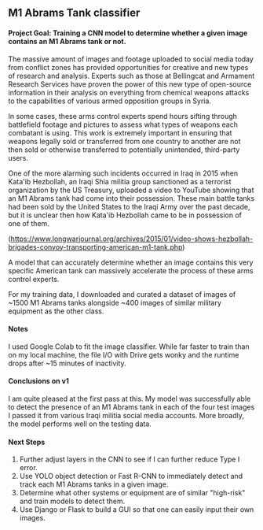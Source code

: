## M1 Abrams Tank classifier

#### Project Goal: Training a CNN model to determine whether a given image contains an M1 Abrams tank or not.

The massive amount of images and footage uploaded to social media today from conflict zones has provided opportunities for creative and new types of research and analysis. Experts such as those at Bellingcat and Armament Research Services have proven the power of this new type of open-source information in their analysis on everything from chemical weapons attacks to the capabilities of various armed opposition groups in Syria.

In some cases, these arms control experts spend hours sifting through battlefield footage and pictures to assess what types of weapons each combatant is using. This work is extremely important in ensuring that weapons legally sold or transferred from one country to another are not then sold or otherwise transferred to potentially unintended, third-party users.

One of the more alarming such incidents occurred in Iraq in 2015 when Kata'ib Hezbollah, an Iraqi Shia militia group sanctioned as a terrorist organization by the US Treasury, uploaded a video to YouTube showing that an M1 Abrams tank had come into their possession. These main battle tanks had been sold by the United States to the Iraqi Army over the past decade, but it is unclear then how Kata'ib Hezbollah came to be in possession of one of them.

(https://www.longwarjournal.org/archives/2015/01/video-shows-hezbollah-brigades-convoy-transporting-american-m1-tank.php)

A model that can accurately determine whether an image contains this very specific American tank can massively accelerate the process of these arms control experts.

For my training data, I downloaded and curated a dataset of images of ~1500 M1 Abrams tanks alongside ~400 images of similar military equipment as the other class.

#### Notes

I used Google Colab to fit the image classifier. While far faster to train than on my local machine, the file I/O with Drive gets wonky and the runtime drops after ~15 minutes of inactivity.

#### Conclusions on v1

I am quite pleased at the first pass at this. My model was successfully able to detect the presence of an M1 Abrams tank in each of the four test images I passed it from various Iraqi militia social media accounts. More broadly, the model performs well on the testing data.

#### Next Steps

1. Further adjust layers in the CNN to see if I can further reduce Type I error.
2. Use YOLO object detection or Fast R-CNN to immediately detect and track each M1 Abrams tanks in a given image.
3. Determine what other systems or equipment are of similar "high-risk" and train models to detect them.
4. Use Django or Flask to build a GUI so that one can easily input their own images.
